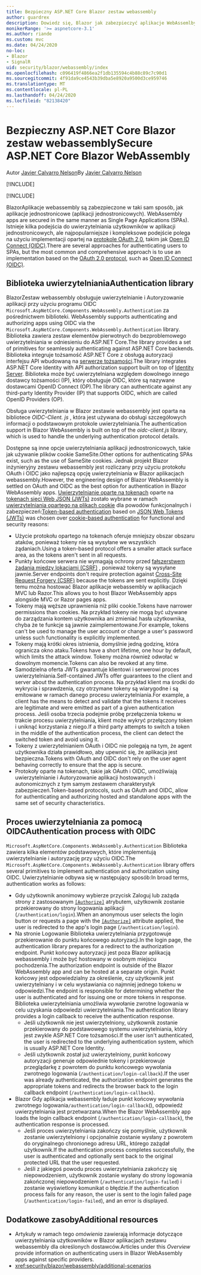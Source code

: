 ```yaml
---
title: Bezpieczny ASP.NET Core Blazor zestaw webassembly
author: guardrex
description: Dowiedz się, Blazor jak zabezpieczyć aplikacje WebAssemlby jako aplikacje jednostronicowe (aplikacji jednostronicowych).
monikerRange: '>= aspnetcore-3.1'
ms.author: riande
ms.custom: mvc
ms.date: 04/24/2020
no-loc:
- Blazor
- SignalR
uid: security/blazor/webassembly/index
ms.openlocfilehash: c096419f4866ea2f1db135594c4b88c89c7c90d1
ms.sourcegitcommit: 4f91da9ce4543b39dba5e8920a9500d3ce959746
ms.translationtype: MT
ms.contentlocale: pl-PL
ms.lasthandoff: 04/24/2020
ms.locfileid: "82138420"
---
```

# <a name="secure-aspnet-core-opno-locblazor-webassembly"></a><span data-ttu-id="e8d35-103">Bezpieczny ASP.NET Core Blazor zestaw webassembly</span><span class="sxs-lookup"><span data-stu-id="e8d35-103">Secure ASP.NET Core Blazor WebAssembly</span></span>

<span data-ttu-id="e8d35-104">Autor [Javier Calvarro Nelson](https://github.com/javiercn)</span><span class="sxs-lookup"><span data-stu-id="e8d35-104">By [Javier Calvarro Nelson](https://github.com/javiercn)</span></span>

[!INCLUDE[](~/includes/blazorwasm-preview-notice.md)]

[!INCLUDE[](~/includes/blazorwasm-3.2-template-article-notice.md)]

Blazor<span data-ttu-id="e8d35-105">Aplikacje webassembly są zabezpieczone w taki sam sposób, jak aplikacje jednostronicowe (aplikacji jednostronicowych).</span><span class="sxs-lookup"><span data-stu-id="e8d35-105"> WebAssembly apps are secured in the same manner as Single Page Applications (SPAs).</span></span> <span data-ttu-id="e8d35-106">Istnieje kilka podejścia do uwierzytelniania użytkowników w aplikacji jednostronicowych, ale najpopularniejsze i kompleksowe podejście polega na użyciu implementacji opartej na [protokole OAuth 2,0](https://oauth.net/), takim jak [Open ID Connect (OIDC)](https://openid.net/connect/).</span><span class="sxs-lookup"><span data-stu-id="e8d35-106">There are several approaches for authenticating users to SPAs, but the most common and comprehensive approach is to use an implementation based on the [OAuth 2.0 protocol](https://oauth.net/), such as [Open ID Connect (OIDC)](https://openid.net/connect/).</span></span>

## <a name="authentication-library"></a><span data-ttu-id="e8d35-107">Biblioteka uwierzytelniania</span><span class="sxs-lookup"><span data-stu-id="e8d35-107">Authentication library</span></span>

Blazor<span data-ttu-id="e8d35-108">Zestaw webassembly obsługuje uwierzytelnianie i Autoryzowanie aplikacji przy użyciu programu OIDC `Microsoft.AspNetCore.Components.WebAssembly.Authentication` za pośrednictwem biblioteki.</span><span class="sxs-lookup"><span data-stu-id="e8d35-108"> WebAssembly supports authenticating and authorizing apps using OIDC via the `Microsoft.AspNetCore.Components.WebAssembly.Authentication` library.</span></span> <span data-ttu-id="e8d35-109">Biblioteka zawiera zestaw elementów pierwotnych do bezproblemowego uwierzytelniania w odniesieniu do ASP.NET Core.</span><span class="sxs-lookup"><span data-stu-id="e8d35-109">The library provides a set of primitives for seamlessly authenticating against ASP.NET Core backends.</span></span> <span data-ttu-id="e8d35-110">Biblioteka integruje tożsamość ASP.NET Core z obsługą autoryzacji interfejsu API wbudowaną na [serwerze tożsamości](https://identityserver.io/).</span><span class="sxs-lookup"><span data-stu-id="e8d35-110">The library integrates ASP.NET Core Identity with API authorization support built on top of [Identity Server](https://identityserver.io/).</span></span> <span data-ttu-id="e8d35-111">Biblioteka może być uwierzytelniana względem dowolnego innego dostawcy tożsamości (IP), który obsługuje OIDC, które są nazywane dostawcami OpenID Connect (OP).</span><span class="sxs-lookup"><span data-stu-id="e8d35-111">The library can authenticate against any third-party Identity Provider (IP) that supports OIDC, which are called OpenID Providers (OP).</span></span>

<span data-ttu-id="e8d35-112">Obsługa uwierzytelniania w Blazor zestawie webassembly jest oparta na bibliotece *OIDC-Client. js* , która jest używana do obsługi szczegółowych informacji o podstawowym protokole uwierzytelniania.</span><span class="sxs-lookup"><span data-stu-id="e8d35-112">The authentication support in Blazor WebAssembly is built on top of the *oidc-client.js* library, which is used to handle the underlying authentication protocol details.</span></span>

<span data-ttu-id="e8d35-113">Dostępne są inne opcje uwierzytelniania aplikacji jednostronicowych, takie jak używanie plików cookie SameSite.</span><span class="sxs-lookup"><span data-stu-id="e8d35-113">Other options for authenticating SPAs exist, such as the use of SameSite cookies.</span></span> <span data-ttu-id="e8d35-114">Jednak projekt Blazor inżynieryjny zestawu webassembly jest rozliczany przy użyciu protokołu OAuth i OIDC jako najlepszą opcję uwierzytelniania w Blazor aplikacjach webassembly.</span><span class="sxs-lookup"><span data-stu-id="e8d35-114">However, the engineering design of Blazor WebAssembly is settled on OAuth and OIDC as the best option for authentication in Blazor WebAssembly apps.</span></span> <span data-ttu-id="e8d35-115">[Uwierzytelnianie oparte na tokenach](xref:security/anti-request-forgery#token-based-authentication) oparte na [tokenach sieci Web JSON (JWTs)](https://self-issued.info/docs/draft-ietf-oauth-json-web-token.html) zostało wybrane w ramach [uwierzytelniania opartego na plikach cookie](xref:security/anti-request-forgery#cookie-based-authentication) dla powodów funkcjonalnych i zabezpieczeń:</span><span class="sxs-lookup"><span data-stu-id="e8d35-115">[Token-based authentication](xref:security/anti-request-forgery#token-based-authentication) based on [JSON Web Tokens (JWTs)](https://self-issued.info/docs/draft-ietf-oauth-json-web-token.html) was chosen over [cookie-based authentication](xref:security/anti-request-forgery#cookie-based-authentication) for functional and security reasons:</span></span>

* <span data-ttu-id="e8d35-116">Użycie protokołu opartego na tokenach oferuje mniejszy obszar obszaru ataków, ponieważ tokeny nie są wysyłane we wszystkich żądaniach.</span><span class="sxs-lookup"><span data-stu-id="e8d35-116">Using a token-based protocol offers a smaller attack surface area, as the tokens aren't sent in all requests.</span></span>
* <span data-ttu-id="e8d35-117">Punkty końcowe serwera nie wymagają ochrony przed [fałszerstwem żądania między lokacjami (CSRF)](xref:security/anti-request-forgery) , ponieważ tokeny są wysyłane jawnie.</span><span class="sxs-lookup"><span data-stu-id="e8d35-117">Server endpoints don't require protection against [Cross-Site Request Forgery (CSRF)](xref:security/anti-request-forgery) because the tokens are sent explicitly.</span></span> <span data-ttu-id="e8d35-118">Dzięki temu można hostować Blazor aplikacje webassembly w aplikacjach MVC lub Razor.</span><span class="sxs-lookup"><span data-stu-id="e8d35-118">This allows you to host Blazor WebAssembly apps alongside MVC or Razor pages apps.</span></span>
* <span data-ttu-id="e8d35-119">Tokeny mają węższe uprawnienia niż pliki cookie.</span><span class="sxs-lookup"><span data-stu-id="e8d35-119">Tokens have narrower permissions than cookies.</span></span> <span data-ttu-id="e8d35-120">Na przykład tokeny nie mogą być używane do zarządzania kontem użytkownika ani zmieniać hasła użytkownika, chyba że te funkcje są jawnie zaimplementowane.</span><span class="sxs-lookup"><span data-stu-id="e8d35-120">For example, tokens can't be used to manage the user account or change a user's password unless such functionality is explicitly implemented.</span></span>
* <span data-ttu-id="e8d35-121">Tokeny mają krótki okres istnienia, domyślnie jedną godzinę, która ogranicza okno ataku.</span><span class="sxs-lookup"><span data-stu-id="e8d35-121">Tokens have a short lifetime, one hour by default, which limits the attack window.</span></span> <span data-ttu-id="e8d35-122">Tokeny można również odwołać w dowolnym momencie.</span><span class="sxs-lookup"><span data-stu-id="e8d35-122">Tokens can also be revoked at any time.</span></span>
* <span data-ttu-id="e8d35-123">Samodzielna oferta JWTs gwarantuje klientowi i serwerowi proces uwierzytelniania.</span><span class="sxs-lookup"><span data-stu-id="e8d35-123">Self-contained JWTs offer guarantees to the client and server about the authentication process.</span></span> <span data-ttu-id="e8d35-124">Na przykład klient ma środki do wykrycia i sprawdzenia, czy otrzymane tokeny są wiarygodne i są emitowane w ramach danego procesu uwierzytelniania.</span><span class="sxs-lookup"><span data-stu-id="e8d35-124">For example, a client has the means to detect and validate that the tokens it receives are legitimate and were emitted as part of a given authentication process.</span></span> <span data-ttu-id="e8d35-125">Jeśli osoba trzecia podejmie próbę przełączenia tokenu w trakcie procesu uwierzytelniania, klient może wykryć przełączony token i uniknąć korzystania z niego.</span><span class="sxs-lookup"><span data-stu-id="e8d35-125">If a third party attempts to switch a token in the middle of the authentication process, the client can detect the switched token and avoid using it.</span></span>
* <span data-ttu-id="e8d35-126">Tokeny z uwierzytelnianiem OAuth i OIDC nie polegają na tym, że agent użytkownika działa prawidłowo, aby upewnić się, że aplikacja jest bezpieczna.</span><span class="sxs-lookup"><span data-stu-id="e8d35-126">Tokens with OAuth and OIDC don't rely on the user agent behaving correctly to ensure that the app is secure.</span></span>
* <span data-ttu-id="e8d35-127">Protokoły oparte na tokenach, takie jak OAuth i OIDC, umożliwiają uwierzytelnianie i Autoryzowanie aplikacji hostowanych i autonomicznych z tym samym zestawem charakterystyk zabezpieczeń.</span><span class="sxs-lookup"><span data-stu-id="e8d35-127">Token-based protocols, such as OAuth and OIDC, allow for authenticating and authorizing hosted and standalone apps with the same set of security characteristics.</span></span>

## <a name="authentication-process-with-oidc"></a><span data-ttu-id="e8d35-128">Proces uwierzytelniania za pomocą OIDC</span><span class="sxs-lookup"><span data-stu-id="e8d35-128">Authentication process with OIDC</span></span>

<span data-ttu-id="e8d35-129">`Microsoft.AspNetCore.Components.WebAssembly.Authentication` Biblioteka zawiera kilka elementów podstawowych, które implementują uwierzytelnianie i autoryzację przy użyciu OIDC.</span><span class="sxs-lookup"><span data-stu-id="e8d35-129">The `Microsoft.AspNetCore.Components.WebAssembly.Authentication` library offers several primitives to implement authentication and authorization using OIDC.</span></span> <span data-ttu-id="e8d35-130">Uwierzytelnianie odbywa się w następujący sposób:</span><span class="sxs-lookup"><span data-stu-id="e8d35-130">In broad terms, authentication works as follows:</span></span>

* <span data-ttu-id="e8d35-131">Gdy użytkownik anonimowy wybierze przycisk Zaloguj lub zażąda strony z zastosowanym [`[Authorize]`](xref:Microsoft.AspNetCore.Authorization.AuthorizeAttribute) atrybutem, użytkownik zostanie przekierowany do strony logowania aplikacji (`/authentication/login`).</span><span class="sxs-lookup"><span data-stu-id="e8d35-131">When an anonymous user selects the login button or requests a page with the [`[Authorize]`](xref:Microsoft.AspNetCore.Authorization.AuthorizeAttribute) attribute applied, the user is redirected to the app's login page (`/authentication/login`).</span></span>
* <span data-ttu-id="e8d35-132">Na stronie Logowanie Biblioteka uwierzytelniania przygotowuje przekierowanie do punktu końcowego autoryzacji.</span><span class="sxs-lookup"><span data-stu-id="e8d35-132">In the login page, the authentication library prepares for a redirect to the authorization endpoint.</span></span> <span data-ttu-id="e8d35-133">Punkt końcowy autoryzacji jest poza Blazor aplikacją webassembly i może być hostowany w osobnym miejscu pochodzenia.</span><span class="sxs-lookup"><span data-stu-id="e8d35-133">The authorization endpoint is outside of the Blazor WebAssembly app and can be hosted at a separate origin.</span></span> <span data-ttu-id="e8d35-134">Punkt końcowy jest odpowiedzialny za określenie, czy użytkownik jest uwierzytelniany i w celu wystawiania co najmniej jednego tokenu w odpowiedzi.</span><span class="sxs-lookup"><span data-stu-id="e8d35-134">The endpoint is responsible for determining whether the user is authenticated and for issuing one or more tokens in response.</span></span> <span data-ttu-id="e8d35-135">Biblioteka uwierzytelniania umożliwia wywołanie zwrotne logowania w celu uzyskania odpowiedzi uwierzytelniania.</span><span class="sxs-lookup"><span data-stu-id="e8d35-135">The authentication library provides a login callback to receive the authentication response.</span></span>
  * <span data-ttu-id="e8d35-136">Jeśli użytkownik nie jest uwierzytelniony, użytkownik zostanie przekierowany do podstawowego systemu uwierzytelniania, który jest zwykle ASP.NET Core tożsamości.</span><span class="sxs-lookup"><span data-stu-id="e8d35-136">If the user isn't authenticated, the user is redirected to the underlying authentication system, which is usually ASP.NET Core Identity.</span></span>
  * <span data-ttu-id="e8d35-137">Jeśli użytkownik został już uwierzytelniony, punkt końcowy autoryzacji generuje odpowiednie tokeny i przekierowuje przeglądarkę z powrotem do punktu końcowego wywołania zwrotnego logowania (`/authentication/login-callback`).</span><span class="sxs-lookup"><span data-stu-id="e8d35-137">If the user was already authenticated, the authorization endpoint generates the appropriate tokens and redirects the browser back to the login callback endpoint (`/authentication/login-callback`).</span></span>
* <span data-ttu-id="e8d35-138">Blazor Gdy aplikacja webassembly ładuje punkt końcowy wywołania zwrotnego logowania`/authentication/login-callback`(), odpowiedź uwierzytelniania jest przetwarzana.</span><span class="sxs-lookup"><span data-stu-id="e8d35-138">When the Blazor WebAssembly app loads the login callback endpoint (`/authentication/login-callback`), the authentication response is processed.</span></span>
  * <span data-ttu-id="e8d35-139">Jeśli proces uwierzytelniania zakończy się pomyślnie, użytkownik zostanie uwierzytelniony i opcjonalnie zostanie wysłany z powrotem do oryginalnego chronionego adresu URL, którego zażądał użytkownik.</span><span class="sxs-lookup"><span data-stu-id="e8d35-139">If the authentication process completes successfully, the user is authenticated and optionally sent back to the original protected URL that the user requested.</span></span>
  * <span data-ttu-id="e8d35-140">Jeśli z jakiegoś powodu proces uwierzytelniania zakończy się niepowodzeniem, użytkownik zostanie wysłany do strony logowania zakończonej niepowodzeniem (`/authentication/login-failed`) i zostanie wyświetlony komunikat o błędzie.</span><span class="sxs-lookup"><span data-stu-id="e8d35-140">If the authentication process fails for any reason, the user is sent to the login failed page (`/authentication/login-failed`), and an error is displayed.</span></span>

## <a name="additional-resources"></a><span data-ttu-id="e8d35-141">Dodatkowe zasoby</span><span class="sxs-lookup"><span data-stu-id="e8d35-141">Additional resources</span></span>

* <span data-ttu-id="e8d35-142">Artykuły w ramach tego *omówienia* zawierają informacje dotyczące uwierzytelniania użytkowników w Blazor aplikacjach zestawu webassembly dla określonych dostawców.</span><span class="sxs-lookup"><span data-stu-id="e8d35-142">Articles under this *Overview* provide information on authenticating users in Blazor WebAssembly apps against specific providers.</span></span>
* <xref:security/blazor/webassembly/additional-scenarios>
